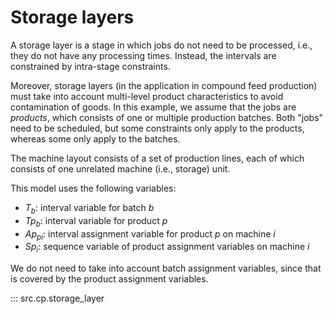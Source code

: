 # Storage layers

A storage layer is a stage in which jobs do not need to be processed, i.e., they do not have any processing times. 
Instead, the intervals are constrained by intra-stage constraints.

Moreover, storage layers (in the application in compound feed production) must take into account multi-level product characteristics to avoid contamination of goods.
In this example, we assume that the jobs are _products_, which consists of one or multiple production batches.
Both "jobs" need to be scheduled, but some constraints only apply to the products, whereas some only apply to the batches.

The machine layout consists of a set of production lines, each of which consists of one unrelated machine (i.e., storage) unit.

This model uses the following variables:

- $T_b$: interval variable for batch $b$
- $Tp_b$: interval variable for product $p$
- $Ap_{pi}$: interval assignment variable for product $p$ on machine $i$
- $Sp_i$: sequence variable of product assignment variables on machine $i$

We do not need to take into account batch assignment variables, since that is covered by the product assignment variables.

::: src.cp.storage_layer

